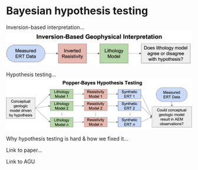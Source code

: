 # Bayesian hypothesis testing

Inversion-based interpretation... ![picture](inversion-based-interp.png)

Hypothesis testing... ![picture](popper-bayes-testing.png)

Why hypothesis testing is hard & how we fixed it...

Link to paper...

Link to AGU
